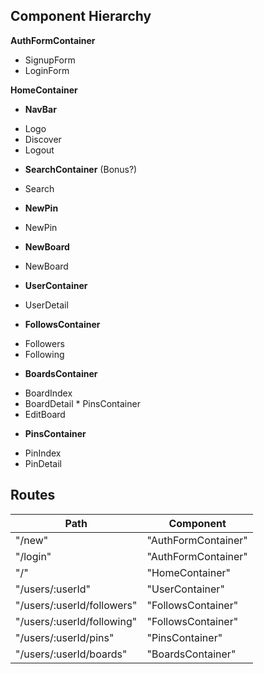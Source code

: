 ## Component Hierarchy

**AuthFormContainer**
 - SignupForm
 - LoginForm

**HomeContainer**

 - **NavBar**
  + Logo
  + Discover
  + Logout

 - **SearchContainer** (Bonus?)
  + Search

 - **NewPin**
  + NewPin

 - **NewBoard**
  + NewBoard

 - **UserContainer**
  + UserDetail
  - **FollowsContainer**
   + Followers
   + Following
  - **BoardsContainer**
   + BoardIndex
   + BoardDetail
    * PinsContainer
   + EditBoard
  - **PinsContainer**
   + PinIndex
   + PinDetail


## Routes

| Path                       | Component           |
|----------------------------|---------------------|
| "/new"                     | "AuthFormContainer" |
| "/login"                   | "AuthFormContainer" |
| "/"                        | "HomeContainer"     |
| "/users/:userId"           | "UserContainer"     |
| "/users/:userId/followers" | "FollowsContainer"  |
| "/users/:userId/following" | "FollowsContainer"  |
| "/users/:userId/pins"      | "PinsContainer"     |
| "/users/:userId/boards"    | "BoardsContainer"   |
